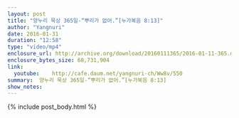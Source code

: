 ```yaml
---
layout: post
title: "양누리 묵상 365일-“뿌리가 없어.”[누가복음 8:13]"
author: "Yangnuri"
date: 2016-01-31
duration: "12:58"
type: "video/mp4"
enclosure_url: http://archive.org/download/20160111365/2016-01-11-365.mp4
enclosure_bytes_size: 68,731,904       
link:
  youtube:    http://cafe.daum.net/yangnuri-ch/Ww8v/550
summary:  양누리 묵상 365일-“뿌리가 없어.”[누가복음 8:13]
show_notes:
---
```

{% include post_body.html %}
